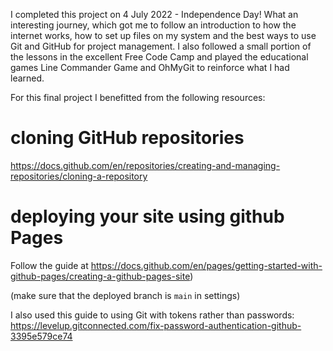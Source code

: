 I completed this project on 4 July 2022 - Independence Day! What an 
interesting journey, which got me to follow an introduction to how the 
internet works, how to set up files on my system and the best ways to use 
Git and GitHub for project management. I also followed a small portion of the 
lessons in the excellent Free Code Camp and played the educational games 
Line Commander Game and OhMyGit to reinforce what I had learned. 

For this final project I benefitted from the following resources:

# cloning GitHub repositories 
https://docs.github.com/en/repositories/creating-and-managing-repositories/cloning-a-repository

# deploying your site using github Pages

Follow the guide 
at https://docs.github.com/en/pages/getting-started-with-github-pages/creating-a-github-pages-site)

(make sure that the deployed branch is `main` in settings)

I also used this guide to using Git with tokens rather than passwords: 
https://levelup.gitconnected.com/fix-password-authentication-github-3395e579ce74
